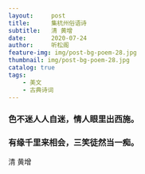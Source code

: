 ```yaml
---
layout:     post
title:      集杭州俗语诗
subtitle:   清 黄增
date:       2020-07-24
author:     听松阁
feature-img: img/post-bg-poem-28.jpg
thumbnail: img/post-bg-poem-28.jpg
catalog: true
tags:
    - 美文
    - 古典诗词
---
```


### 色不迷人人自迷，情人眼里出西施。
### 有缘千里来相会，三笑徒然当一痴。


清 黄增
